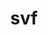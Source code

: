 ---
title: svf
permalink: /docs/StandardLibrary#svf
parent: Standard Library
has_children: false
nav_order: 7
---